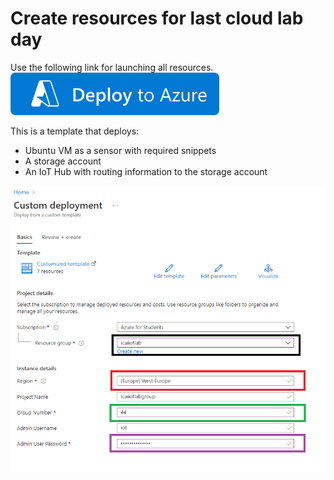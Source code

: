 # Create resources for last cloud lab day

Use the following link for launching all resources. 
[![Deploy To Azure](https://raw.githubusercontent.com/Azure/azure-quickstart-templates/master/1-CONTRIBUTION-GUIDE/images/deploytoazure.svg?sanitize=true)](https://portal.azure.com/#create/Microsoft.Template/uri/https%3A%2F%2Fraw.githubusercontent.com%2FSeryioGonzalez%2FAzure_IoT_Lab%2Fmaster%2Ffinalday%2Fazuredeploy.json)  

This is a template that deploys:
- Ubuntu VM as a sensor with required snippets
- A storage account 
- An IoT Hub with routing information to the storage account

![Lab deployment](images/deployment-2.png "Deploy lab")
